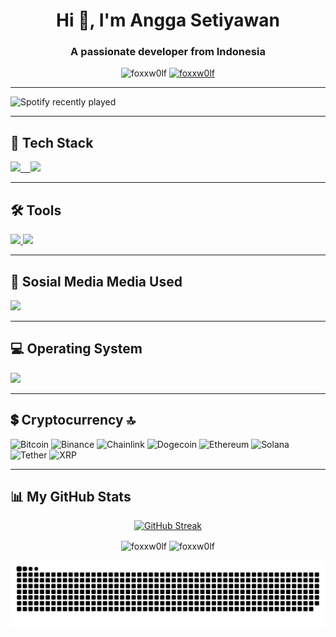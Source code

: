 <h1 align="center">Hi 👋, I'm Angga Setiyawan</h1>
<h3 align="center">A passionate developer from Indonesia</h3>

<p align="center"> 
  <img src="https://komarev.com/ghpvc/?username=foxxw0lf&label=Profile%20views&color=0e75b6&style=flat" alt="foxxw0lf" />
  <a href="https://github.com/ryo-ma/github-profile-trophy"><img src="https://github-profile-trophy.vercel.app/?username=foxxw0lf" alt="foxxw0lf" /></a> 
</p>

---

![Spotify recently played](https://spotify-recently-played-readme.vercel.app/api?user=31luhtpabuygv4idw6sper63xake&count={count})

---

## 🚀 Tech Stack
<p align="left">
  <a href="https://skillicons.dev">
    <img src="https://skillicons.dev/icons?i=html,css,bootstrap,tailwind,js,ts,react,nextjs,php,laravel,java,dart,flutter,python,nodejs,mysql,postman,tailwind,py" />
    &nbsp;&nbsp;
    <img src="https://go-skill-icons.vercel.app/api/icons?i=filament,codeigniter,livewire" />
  </a>
</p>

---

## 🛠️ Tools
<p align="left">
  <a href="https://skillicons.dev">
    <img src="https://skillicons.dev/icons?i=figma,ps,git,docker,kubernetes,jenkins,grafana,vscode,pr,vite,powershell,cloudflare,elasticsearch,github,gradle,vscode,vercel,githubactions" />
    <img src="https://go-skill-icons.vercel.app/api/icons?i=chatgpt,deepseek,claude,huggingface,cursor,microsoftcopilot,gemini,githubcopilot,chrome,chromedevtools,edge,firefox,androidstudio,lightroom,nvidia,wsl,terminal,virtualbox,word,excel,gitbash,githubpages" />
  </a>
</p>

---

## 🔗 Sosial Media Media Used
<p align="left">
  <a href="https://go-skill-icons.vercel.app">
    <img src="https://go-skill-icons.vercel.app/api/icons?i=discord,steam,linkedin,facebook,x,telegram,gmail,telegram,youtube,instagram,onedrive,reddit" />
  </a>
</p>

---

## 💻 Operating System
<p align="left">
  <a href="https://skillicons.dev">
    <img src="https://skillicons.dev/icons?i=linux,windows,ubuntu" />
  </a>
</p>

---

## 💲 Cryptocurrency 🔝
<p align="left">
  <img src="https://img.shields.io/badge/Bitcoin-000000?style=for-the-badge&logo=bitcoin&logoColor=white" alt="Bitcoin"/>
  <img src="https://img.shields.io/badge/Binance-FCD535?style=for-the-badge&logo=binance&logoColor=000" alt="Binance"/>
  <img src="https://img.shields.io/badge/chainlink-375BD2?style=for-the-badge&logo=chainlink&logoColor=white" alt="Chainlink"/>
  <img src="https://img.shields.io/badge/dogecoin-C2A633?style=for-the-badge&logo=dogecoin&logoColor=white" alt="Dogecoin"/>
  <img src="https://img.shields.io/badge/Ethereum-3C3C3D?style=for-the-badge&logo=Ethereum&logoColor=white" alt="Ethereum"/>
  <img src="https://img.shields.io/badge/Solana-000?style=for-the-badge&logo=Solana&logoColor=9945FF" alt="Solana"/>
  <img src="https://img.shields.io/badge/tether-168363?style=for-the-badge&logo=tether&logoColor=white" alt="Tether"/>
  <img src="https://img.shields.io/badge/Xrp-black?style=for-the-badge&logo=xrp&logoColor=white" alt="XRP"/>
</p>

---
## 📊 My GitHub Stats

<p align="center">
  <a href="https://git.io/streak-stats">
    <img src="https://github-readme-streak-stats.herokuapp.com?user=foxxw0lf" alt="GitHub Streak" />
  </a>
</p>
<p align="center">
  <img align="center" src="https://github-readme-stats.vercel.app/api?username=foxxw0lf&show_icons=true&locale=en&theme=transparent&hide_border=true" alt="foxxw0lf" />
  <img align="center" src="https://github-readme-stats.vercel.app/api/top-langs?username=foxxw0lf&show_icons=true&locale=en&layout=compact&theme=transparent&hide_border=true" alt="foxxw0lf" />
</p>

<div align="center">
  <picture>
    <source media="(prefers-color-scheme: dark)" srcset="https://raw.githubusercontent.com/platane/snk/output/github-contribution-grid-snake-dark.svg" />
    <source media="(prefers-color-scheme: light)" srcset="https://raw.githubusercontent.com/platane/snk/output/github-contribution-grid-snake.svg" />
    <img alt="github contribution grid snake animation" src="https://raw.githubusercontent.com/platane/snk/output/github-contribution-grid-snake.svg" />
  </picture>
</div>
